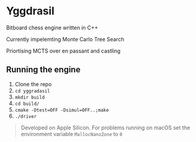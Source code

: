 # Yggdrasil
Bitboard chess engine written in C++

Currently impelemting Monte Carlo Tree Search

Priortising MCTS over en passant and castling

## Running the engine
1. Clone the repo
2. `cd yggradasil`
3. `mkdir build`
4. `cd build/`
5. `cmake -Dtest=OFF -Dsimul=OFF..;make`
6. `./driver`

> Developed on Apple Silicon. For problems running on macOS set the environment variable `MallocNanoZone` to `0`
